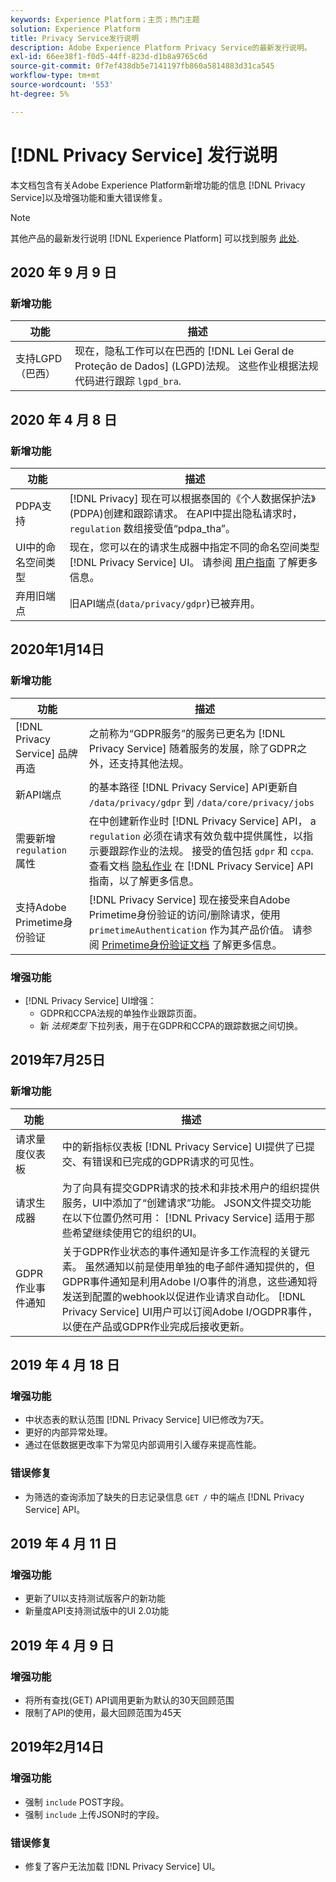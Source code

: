 ```yaml
---
keywords: Experience Platform；主页；热门主题
solution: Experience Platform
title: Privacy Service发行说明
description: Adobe Experience Platform Privacy Service的最新发行说明。
exl-id: 66ee38f1-f0d5-44ff-823d-d1b8a9765c6d
source-git-commit: 0f7ef438db5e7141197fb860a5814883d31ca545
workflow-type: tm+mt
source-wordcount: '553'
ht-degree: 5%

---
```


# [!DNL Privacy Service] 发行说明

本文档包含有关Adobe Experience Platform新增功能的信息 [!DNL Privacy Service]以及增强功能和重大错误修复。

>[!NOTE]
>
>其他产品的最新发行说明 [!DNL Experience Platform] 可以找到服务 [此处](../release-notes/latest/latest.md).

## 2020 年 9 月 9 日

### 新增功能

| 功能 | 描述 |
| --- | --- |
| 支持LGPD（巴西） | 现在，隐私工作可以在巴西的 [!DNL Lei Geral de Proteção de Dados] (LGPD)法规。 这些作业根据法规代码进行跟踪 `lgpd_bra`. |

## 2020 年 4 月 8 日

### 新增功能

| 功能 | 描述 |
| --- | --- |
| PDPA支持 | [!DNL Privacy] 现在可以根据泰国的《个人数据保护法》(PDPA)创建和跟踪请求。 在API中提出隐私请求时， `regulation` 数组接受值“pdpa_tha”。 |
| UI中的命名空间类型 | 现在，您可以在的请求生成器中指定不同的命名空间类型 [!DNL Privacy Service] UI。 请参阅 [用户指南](ui/user-guide.md) 了解更多信息。 |
| 弃用旧端点 | 旧API端点(`data/privacy/gdpr`)已被弃用。 |

## 2020年1月14日

### 新增功能

| 功能 | 描述 |
| --- | --- |
| [!DNL Privacy Service] 品牌再造 | 之前称为“GDPR服务”的服务已更名为 [!DNL Privacy Service] 随着服务的发展，除了GDPR之外，还支持其他法规。 |
| 新API端点 | 的基本路径 [!DNL Privacy Service] API更新自 `/data/privacy/gdpr` 到 `/data/core/privacy/jobs` |
| 需要新增 `regulation` 属性 | 在中创建新作业时 [!DNL Privacy Service] API， a `regulation` 必须在请求有效负载中提供属性，以指示要跟踪作业的法规。 接受的值包括 `gdpr` 和 `ccpa`. 查看文档 [隐私作业](api/privacy-jobs.md) 在 [!DNL Privacy Service] API指南，以了解更多信息。 |
| 支持Adobe Primetime身份验证 | [!DNL Privacy Service] 现在接受来自Adobe Primetime身份验证的访问/删除请求，使用 `primetimeAuthentication` 作为其产品价值。 请参阅 [Primetime身份验证文档](https://tve.helpdocsonline.com/how-to-make-a-privacy-request) 了解更多信息。 |

### 增强功能

* [!DNL Privacy Service] UI增强：
   * GDPR和CCPA法规的单独作业跟踪页面。
   * 新 *法规类型* 下拉列表，用于在GDPR和CCPA的跟踪数据之间切换。

## 2019年7月25日

### 新增功能

| 功能 | 描述 |
| --- | --- |
| 请求量度仪表板 | 中的新指标仪表板 [!DNL Privacy Service] UI提供了已提交、有错误和已完成的GDPR请求的可见性。 |
| 请求生成器 | 为了向具有提交GDPR请求的技术和非技术用户的组织提供服务，UI中添加了“创建请求”功能。 JSON文件提交功能在以下位置仍然可用： [!DNL Privacy Service] 适用于那些希望继续使用它的组织的UI。 |
| GDPR作业事件通知 | 关于GDPR作业状态的事件通知是许多工作流程的关键元素。 虽然通知以前是使用单独的电子邮件通知提供的，但GDPR事件通知是利用Adobe I/O事件的消息，这些通知将发送到配置的webhook以促进作业请求自动化。 [!DNL Privacy Service] UI用户可以订阅Adobe I/OGDPR事件，以便在产品或GDPR作业完成后接收更新。 |

## 2019 年 4 月 18 日

### 增强功能

* 中状态表的默认范围 [!DNL Privacy Service] UI已修改为7天。
* 更好的内部异常处理。
* 通过在低数据更改率下为常见内部调用引入缓存来提高性能。

### 错误修复

* 为筛选的查询添加了缺失的日志记录信息 `GET /` 中的端点 [!DNL Privacy Service] API。

## 2019 年 4 月 11 日

### 增强功能

* 更新了UI以支持测试版客户的新功能
* 新量度API支持测试版中的UI 2.0功能

## 2019 年 4 月 9 日

### 增强功能

* 将所有查找(GET) API调用更新为默认的30天回顾范围
* 限制了API的使用，最大回顾范围为45天

## 2019年2月14日

### 增强功能

* 强制 `include` POST字段。
* 强制 `include` 上传JSON时的字段。

### 错误修复

* 修复了客户无法加载 [!DNL Privacy Service] UI。
